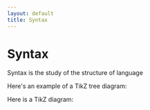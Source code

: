 ```yaml
---
layout: default
title: Syntax
---
```


# Syntax

Syntax is the study of the structure of language

Here's an example of a TikZ tree diagram:


Here is a TikZ diagram:

<script type="text/tikz">
\begin{tikzpicture} 
\Tree [.XP X YP ]
\end{tikzpicture}
</script>

<!-- 
$$
\begin{tikzpicture}
  \node {XP}
    child {node {X}}
    child {node {YP}};
\end{tikzpicture}
$$ -->
